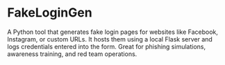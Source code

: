 # FakeLoginGen
A Python tool that generates fake login pages for websites like Facebook, Instagram, or custom URLs. It hosts them using a local Flask server and logs credentials entered into the form. Great for phishing simulations, awareness training, and red team operations.
